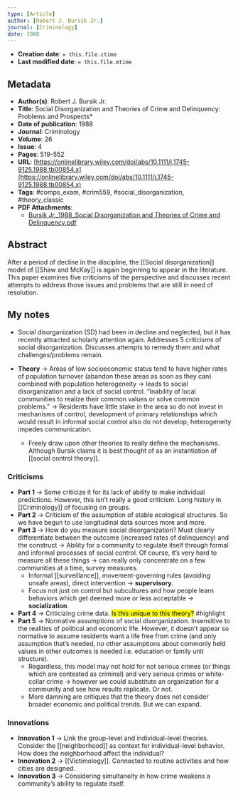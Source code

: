 ```yaml
---
type: [Article]
author: [Robert J. Bursik Jr.]
journal: [Criminology]
date: 1988
---
```


* **Creation date**: `= this.file.ctime`
* **Last modified date**: `= this.file.mtime`

## Metadata

* **Author(s)**: Robert J. Bursik Jr.
* **Title**: Social Disorganization and Theories of Crime and Delinquency: Problems and Prospects*
* **Date of publication**: 1988
* **Journal**: Criminology
* **Volume**: 26
* **Issue**: 4
* **Pages**: 519-552
* **URL**: [https://onlinelibrary.wiley.com/doi/abs/10.1111/j.1745-9125.1988.tb00854.x](https://onlinelibrary.wiley.com/doi/abs/10.1111/j.1745-9125.1988.tb00854.x)
* **Tags**: #comps_exam, #crim559, #social_disorganization, #theory_classic
* **PDF Attachments**:
  * [Bursik Jr._1988_Social Disorganization and Theories of Crime and Delinquency.pdf](zotero://open-pdf/library/items/A923UTVE)

## Abstract

After a period of decline in the discipline, the [[Social disorganization]] model of [[Shaw and McKay]] is again beginning to appear in the literature. This paper examines five criticisms of the perspective and discusses recent attempts to address those issues and problems that are still in need of resolution.

## My notes

- Social disorganization (SD) had been in decline and neglected, but it has recently attracted scholarly attention again. Addresses 5 criticisms of social disorganization. Discusses attempts to remedy them and what challenges/problems remain.

- **Theory** → Areas of low socioeconomic status tend to have higher rates of population turnover (abandon these areas as soon as they can) combined with population heterogeneity → leads to social disorganization and a lack of social control. “Inability of local communities to realize their common values or solve common problems.” → Residents have little stake in the area so do not invest in mechanisms of control, development of primary relationships which would result in informal social control also do not develop, heterogeneity impedes communication.
	- Freely draw upon other theories to really define the mechanisms. Although Bursik claims it is best thought of as an instantiation of [[social control theory]].

### Criticisms
- **Part 1** → Some criticize it for its lack of ability to make individual predictions. However, this isn’t really a good criticism. Long history in [[Criminology]] of focusing on groups.
- **Part 2** → Criticism of the assumption of stable ecological structures. So we have begun to use longitudinal data sources more and more.
- **Part 3** → How do you measure social disorganization? Must clearly differentiate between the outcome (increased rates of delinquency) and the construct → Ability for a community to regulate itself through formal and informal processes of social control. Of course, it’s very hard to measure all these things → can really only concentrate on a few communities at a time, survey measures.
	- Informal [[surveillance]], movement-governing rules (avoiding unsafe areas), direct intervention → **supervisory**.
	- Focus not just on control but subcultures and how people learn behaviors which get deemed more or less acceptable → **socialization**.
- **Part 4** → Criticizing crime data. <mark>Is this unique to this theory?</mark> #highlight
- **Part 5** → Normative assumptions of social disorganization. Insensitive to the realities of political and economic life. However, it doesn’t appear so normative to assume residents want a life free from crime (and only assumption that’s needed, no other assumptions about commonly held values in other outcomes is needed i.e. education or family unit structure).
	- Regardless, this model may not hold for not serious crimes (or things which are contested as criminal) and very serious crimes or white-collar crime → however we could substitute an organization for a community and see how results replicate. Or not.
	- More damning are critiques that the theory does not consider broader economic and political trends. But we can expand.
    
### Innovations
- **Innovation 1** → Link the group-level and individual-level theories. Consider the [[neighborhood]] as context for individual-level behavior. How does the neighborhood affect the individual?
- **Innovation 2** → [[Victimology]]. Connected to routine activities and how cities are designed.
- **Innovation 3** → Considering simultaneity in how crime weakens a community’s ability to regulate itself.